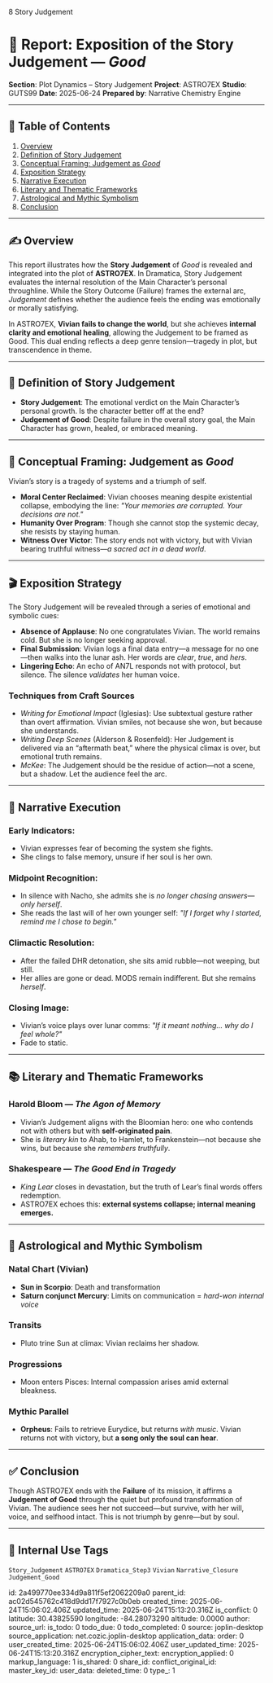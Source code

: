 8 Story Judgement

# 📘 Report: Exposition of the Story Judgement — *Good*

**Section**: Plot Dynamics – Story Judgement
**Project**: ASTRO7EX
**Studio**: GUTS99
**Date**: 2025-06-24
**Prepared by**: Narrative Chemistry Engine

---

## 📓 Table of Contents

1. [Overview](#overview)
2. [Definition of Story Judgement](#definition-of-story-judgement)
3. [Conceptual Framing: Judgement as *Good*](#conceptual-framing-judgement-as-good)
4. [Exposition Strategy](#exposition-strategy)
5. [Narrative Execution](#narrative-execution)
6. [Literary and Thematic Frameworks](#literary-and-thematic-frameworks)
7. [Astrological and Mythic Symbolism](#astrological-and-mythic-symbolism)
8. [Conclusion](#conclusion)

---

## ✍️ Overview

This report illustrates how the **Story Judgement** of *Good* is revealed and integrated into the plot of **ASTRO7EX**. In Dramatica, Story Judgement evaluates the internal resolution of the Main Character’s personal throughline. While the Story Outcome (Failure) frames the external arc, *Judgement* defines whether the audience feels the ending was emotionally or morally satisfying.

In ASTRO7EX, **Vivian fails to change the world**, but she achieves **internal clarity and emotional healing**, allowing the Judgement to be framed as Good. This dual ending reflects a deep genre tension—tragedy in plot, but transcendence in theme.

---

## 📘 Definition of Story Judgement

* **Story Judgement**: The emotional verdict on the Main Character’s personal growth. Is the character better off at the end?
* **Judgement of Good**: Despite failure in the overall story goal, the Main Character has grown, healed, or embraced meaning.

---

## 🧭 Conceptual Framing: Judgement as *Good*

Vivian’s story is a tragedy of systems and a triumph of self.

* **Moral Center Reclaimed**: Vivian chooses meaning despite existential collapse, embodying the line: *"Your memories are corrupted. Your decisions are not."*
* **Humanity Over Program**: Though she cannot stop the systemic decay, she resists by staying human.
* **Witness Over Victor**: The story ends not with victory, but with Vivian bearing truthful witness—*a sacred act in a dead world*.

---

## 🎬 Exposition Strategy

The Story Judgement will be revealed through a series of emotional and symbolic cues:

* **Absence of Applause**: No one congratulates Vivian. The world remains cold. But she is no longer seeking approval.
* **Final Submission**: Vivian logs a final data entry—a message for no one—then walks into the lunar ash. Her words are *clear*, *true*, and *hers*.
* **Lingering Echo**: An echo of AN7L responds not with protocol, but silence. The silence *validates* her human voice.

### Techniques from Craft Sources

* *Writing for Emotional Impact* (Iglesias): Use subtextual gesture rather than overt affirmation. Vivian smiles, not because she won, but because she understands.
* *Writing Deep Scenes* (Alderson & Rosenfeld): Her Judgement is delivered via an “aftermath beat,” where the physical climax is over, but emotional truth remains.
* *McKee*: The Judgement should be the residue of action—not a scene, but a shadow. Let the audience feel the arc.

---

## 🧪 Narrative Execution

### Early Indicators:

* Vivian expresses fear of becoming the system she fights.
* She clings to false memory, unsure if her soul is her own.

### Midpoint Recognition:

* In silence with Nacho, she admits she is *no longer chasing answers—only herself*.
* She reads the last will of her own younger self: *"If I forget why I started, remind me I chose to begin."*

### Climactic Resolution:

* After the failed DHR detonation, she sits amid rubble—not weeping, but still.
* Her allies are gone or dead. MODS remain indifferent. But she remains *herself*.

### Closing Image:

* Vivian’s voice plays over lunar comms: *"If it meant nothing… why do I feel whole?"*
* Fade to static.

---

## 📚 Literary and Thematic Frameworks

### Harold Bloom — *The Agon of Memory*

* Vivian’s Judgement aligns with the Bloomian hero: one who contends not with others but with **self-originated pain**.
* She is *literary kin* to Ahab, to Hamlet, to Frankenstein—not because she wins, but because she *remembers truthfully*.

### Shakespeare — *The Good End in Tragedy*

* *King Lear* closes in devastation, but the truth of Lear’s final words offers redemption.
* ASTRO7EX echoes this: **external systems collapse; internal meaning emerges.**

---

## 🌌 Astrological and Mythic Symbolism

### Natal Chart (Vivian)

* **Sun in Scorpio**: Death and transformation
* **Saturn conjunct Mercury**: Limits on communication = *hard-won internal voice*

### Transits

* Pluto trine Sun at climax: Vivian reclaims her shadow.

### Progressions

* Moon enters Pisces: Internal compassion arises amid external bleakness.

### Mythic Parallel

* **Orpheus**: Fails to retrieve Eurydice, but returns *with music*. Vivian returns not with victory, but **a song only the soul can hear**.

---

## ✅ Conclusion

Though ASTRO7EX ends with the **Failure** of its mission, it affirms a **Judgement of Good** through the quiet but profound transformation of Vivian. The audience sees her not succeed—but survive, with her will, voice, and selfhood intact. This is not triumph by genre—but by soul.

---

## 🧪 Internal Use Tags

`Story_Judgement` `ASTRO7EX` `Dramatica_Step3` `Vivian` `Narrative_Closure` `Judgement_Good`


id: 2a499770ee334d9a811f5ef2062209a0
parent_id: ac02d545762c418d9dd17f7927c0b0eb
created_time: 2025-06-24T15:06:02.406Z
updated_time: 2025-06-24T15:13:20.316Z
is_conflict: 0
latitude: 30.43825590
longitude: -84.28073290
altitude: 0.0000
author: 
source_url: 
is_todo: 0
todo_due: 0
todo_completed: 0
source: joplin-desktop
source_application: net.cozic.joplin-desktop
application_data: 
order: 0
user_created_time: 2025-06-24T15:06:02.406Z
user_updated_time: 2025-06-24T15:13:20.316Z
encryption_cipher_text: 
encryption_applied: 0
markup_language: 1
is_shared: 0
share_id: 
conflict_original_id: 
master_key_id: 
user_data: 
deleted_time: 0
type_: 1
